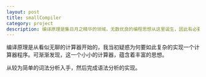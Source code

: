 ```yaml
---
layout: post
title: smallCompiler
category: project
description: 编译原理是集日月之精华的领域，无数优良的编程思想从这里诞生，因此有必要探究其中的奥妙。
---
```


编译原理是从看似无聊的计算器开始的，我当初疑惑为何要如此复杂的实现一个计算器程序。可渐渐发现，这一个小小的计算器，蕴含着丰富的思想。

从较为简单的词法分析入手，然后完成语法分析的实现。
